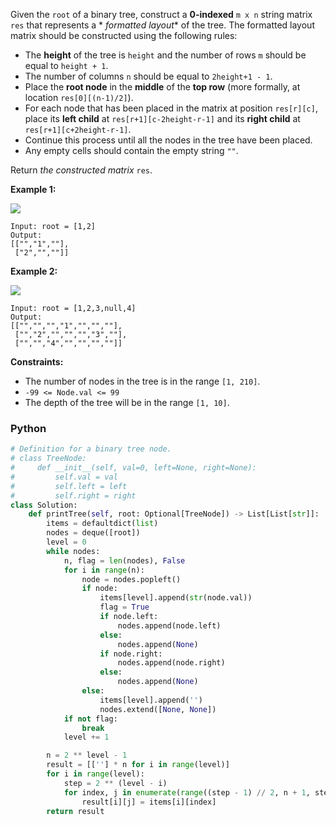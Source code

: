 Given the  `root`  of a binary tree, construct a  **0-indexed**  `m x n`  string matrix  `res`  that represents a  *
*formatted layout**  of the tree. The formatted layout matrix should be constructed using the following rules:

- The  **height**  of the tree is  `height` and the number of rows  `m`  should be equal to  `height + 1`.
- The number of columns  `n`  should be equal to  `2height+1 - 1`.
- Place the  **root node**  in the  **middle**  of the  **top row**  (more formally, at location  `res[0][(n-1)/2]`).
- For each node that has been placed in the matrix at position  `res[r][c]`, place its  **left child**
  at  `res[r+1][c-2height-r-1]`  and its  **right child**  at  `res[r+1][c+2height-r-1]`.
- Continue this process until all the nodes in the tree have been placed.
- Any empty cells should contain the empty string  `""`.

Return  _the constructed matrix_ `res`.

**Example 1:**

![](https://assets.leetcode.com/uploads/2021/05/03/print1-tree.jpg)

```
Input: root = [1,2]
Output: 
[["","1",""],
 ["2","",""]]
```

**Example 2:**

![](https://assets.leetcode.com/uploads/2021/05/03/print2-tree.jpg)

```
Input: root = [1,2,3,null,4]
Output: 
[["","","","1","","",""],
 ["","2","","","","3",""],
 ["","","4","","","",""]]
```

**Constraints:**

- The number of nodes in the tree is in the range  `[1, 210]`.
- `-99 <= Node.val <= 99`
- The depth of the tree will be in the range  `[1, 10]`.

### Python

```python
# Definition for a binary tree node.
# class TreeNode:
#     def __init__(self, val=0, left=None, right=None):
#         self.val = val
#         self.left = left
#         self.right = right
class Solution:
    def printTree(self, root: Optional[TreeNode]) -> List[List[str]]:
        items = defaultdict(list)
        nodes = deque([root])
        level = 0
        while nodes:
            n, flag = len(nodes), False
            for i in range(n):
                node = nodes.popleft()
                if node:
                    items[level].append(str(node.val))
                    flag = True
                    if node.left:
                        nodes.append(node.left)
                    else:
                        nodes.append(None)
                    if node.right:
                        nodes.append(node.right)
                    else:
                        nodes.append(None)
                else:
                    items[level].append('')
                    nodes.extend([None, None])
            if not flag:
                break
            level += 1

        n = 2 ** level - 1
        result = [[''] * n for i in range(level)]
        for i in range(level):
            step = 2 ** (level - i)
            for index, j in enumerate(range((step - 1) // 2, n + 1, step)):
                result[i][j] = items[i][index]
        return result
```